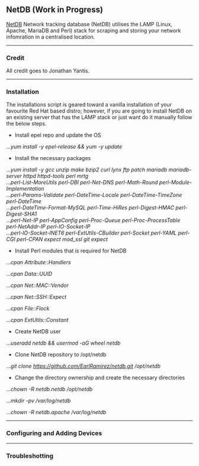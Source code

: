 
## NetDB (Work in Progress)

[NetDB](http://netdbtracking.sourceforge.net/) Network tracking database (NetDB) utilises the LAMP (Linux, Apache, MariaDB and Perl) stack for scraping and storing your network infomration in a centralised location.


-----------
### Credit

All credit goes to Jonathan Yantis.

------------
### Installation

The installations script is geared toward a vanilla installation of your favourite Red Hat based distro; however, if you are going to install NetDB on an existing server that has the LAMP stack or just want do it manually follow the below steps.

- Install epel repo and update the OS

..._yum install -y epel-release && yum -y update_

- Install the necessary packages

..._yum install -y gcc unzip make bzip2 curl lynx ftp patch mariadb mariadb-server httpd httpd-tools perl mrtg_ \
..._perl-List-MoreUtils perl-DBI perl-Net-DNS perl-Math-Round perl-Module-Implementation_ \
..._perl-Params-Validate perl-DateTime-Locale perl-DateTime-TimeZone perl-DateTime_ \
..._perl-DateTime-Format-MySQL perl-Time-HiRes perl-Digest-HMAC perl-Digest-SHA1_ \
..._perl-Net-IP perl-AppConfig perl-Proc-Queue perl-Proc-ProcessTable perl-NetAddr-IP perl-IO-Socket-IP_ \
..._perl-IO-Socket-INET6 perl-ExtUtils-CBuilder perl-Socket perl-YAML perl-CGI perl-CPAN expect mod_ssl git expect_

- Install Perl modules that is required for NetDB

..._cpan Attribute::Handlers_

 ..._cpan Data::UUID_

 ..._cpan Net::MAC::Vendor_ 

 ..._cpan Net::SSH::Expect_

..._cpan File::Flock_

..._cpan ExtUtils::Constant_

- Create NetDB user 

..._useradd netdb && usermod -aG wheel netdb_

- Clone NetDB repository to /opt/netdb

..._git clone https://github.com/EarlRamirez/netdb.git /opt/netdb_

- Change the directory ownership and create the necessary directories

..._chown -R netdb.netdb /opt/netdb_

..._mkdir -pv /var/log/netdb_

..._chown -R netdb.apache /var/log/netdb_

----------
### Configuring and Adding Devices

-----------
### Troubleshotting
